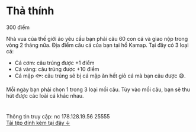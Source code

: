 # Thả thính
300 điểm

Nhà vua của thế giới ảo yêu cầu bạn phải câu 60 con cá và giao nộp trong vòng 2 tháng nữa.
Địa điểm câu cá của bạn tại hồ Kamap. Tại đây có 3 loại cá:

- Cá cơm: câu trúng được +1 điểm
- Cá vàng: câu trúng được +10 điểm
- Cá mập 🐟: câu trúng sẽ bị cá mập ăn hết giỏ cá mà bạn câu được 😅.

Mỗi ngày bạn phải chọn 1 trong 3 loại mồi câu. Tùy vào mồi câu, bạn sẽ thu hút được các loài cá khác nhau.

#
Thông tin truy cập: nc 178.128.19.56 25555 <br>
[Tải tệp đính kèm tại đây ↓](./server-a10868a3c7f97de09fe9301f93dbf632.py)
